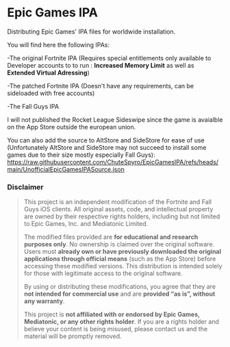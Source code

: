  # Epic Games IPA
Distributing Epic Games' IPA files for worldwide installation.

You will find here the following IPAs:

-The original Fortnite IPA (Requires special entitlements only available to Developer accounts to to run : **Increased Memory Limit** as well as **Extended Virtual Adressing**)

-The patched Fortnite IPA (Doesn't have any requirements, can be sideloaded with free accounts)

-The Fall Guys IPA


I will not published the Rocket League Sideswipe since the game is avaialble on the App Store outside the european union.

You can also add the source to AltStore and SideStore for ease of use (Unfortunately AltStore and SideStore may not succeed to install some games due to their size mostly especially Fall Guys):
https://raw.githubusercontent.com/ChuteSpyro/EpicGamesIPA/refs/heads/main/UnofficialEpicGamesIPASource.json


###  Disclaimer

> This project is an independent modification of the Fortnite and Fall Guys iOS clients. All original assets, code, and intellectual property are owned by their respective rights holders, including but not limited to Epic Games, Inc. and Mediatonic Limited.  
>  
> The modified files provided are **for educational and research purposes only**. No ownership is claimed over the original software. Users must **already own or have previously downloaded the original applications through official means** (such as the App Store) before accessing these modified versions. This distribution is intended solely for those with legitimate access to the original software.  
>  
> By using or distributing these modifications, you agree that they are **not intended for commercial use** and are **provided “as is”, without any warranty**.  
>  
> This project is **not affiliated with or endorsed by Epic Games, Mediatonic, or any other rights holder**. If you are a rights holder and believe your content is being misused, please contact us and the material will be promptly removed.

